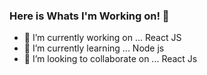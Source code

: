 ### Here is Whats I'm Working on! 👋



- 🔭 I’m currently working on ... React JS
- 🌱 I’m currently learning ... Node js
- 👯 I’m looking to collaborate on ... React Js


